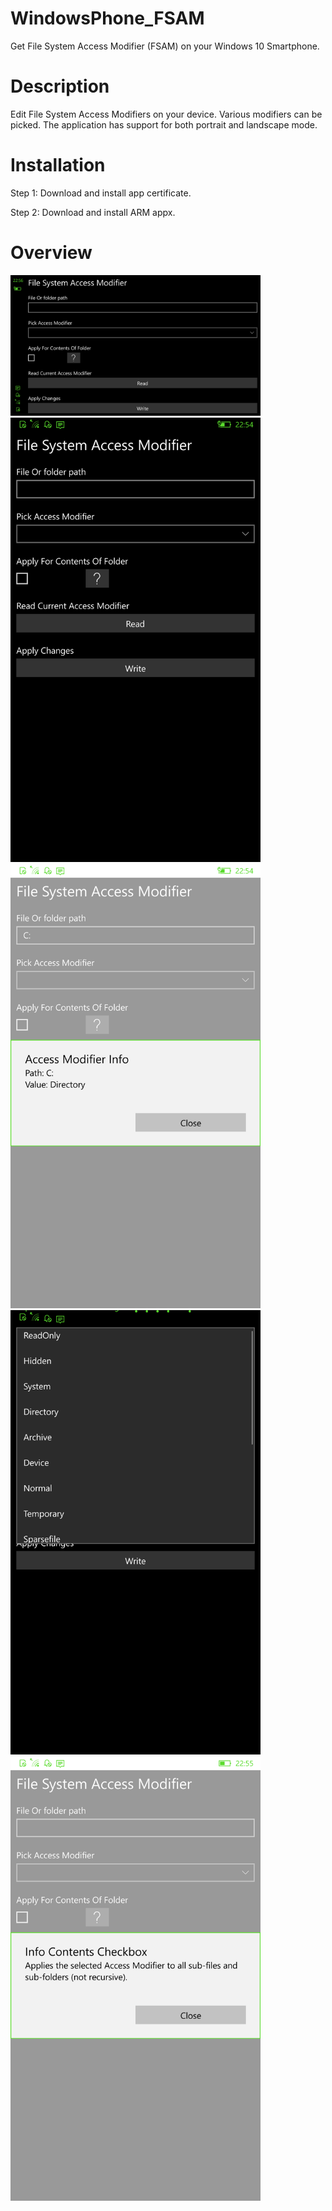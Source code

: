 # WindowsPhone_FSAM
Get File System Access Modifier (FSAM) on your Windows 10 Smartphone.

# Description
Edit File System Access Modifiers on your device. Various modifiers can be picked. The application has support for both portrait and landscape mode. 

# Installation
Step 1: Download and install app certificate.

Step 2: Download and install ARM appx.

# Overview
<img src="https://github.com/jetspiking/WindowsPhone_FSAM/blob/main/FileSystemAccessModifier_Images/main_landscape.png" width="400">
<img src="https://github.com/jetspiking/WindowsPhone_FSAM/blob/main/FileSystemAccessModifier_Images/main_portrait.png" width="400">
<img src="https://github.com/jetspiking/WindowsPhone_FSAM/blob/main/FileSystemAccessModifier_Images/read.png" width="400">
<img src="https://github.com/jetspiking/WindowsPhone_FSAM/blob/main/FileSystemAccessModifier_Images/types.png" width="400">
<img src="https://github.com/jetspiking/WindowsPhone_FSAM/blob/main/FileSystemAccessModifier_Images/info.png" width="400">

